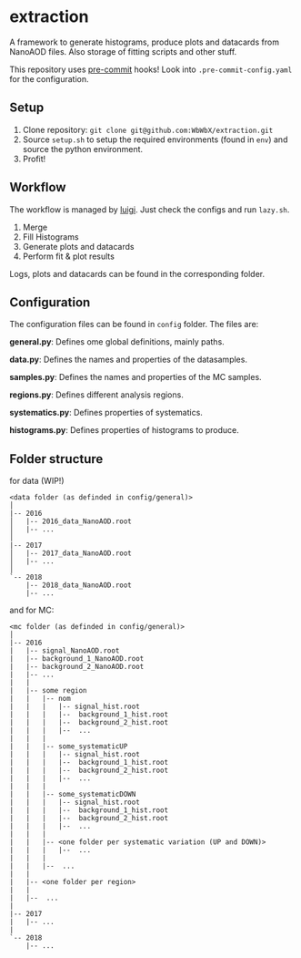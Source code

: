 
# extraction

A framework to generate histograms, produce plots and datacards from NanoAOD files.
Also storage of fitting scripts and other stuff.

This repository uses [pre-commit](pre-commit.com) hooks!
Look into `.pre-commit-config.yaml` for the configuration.


## Setup

1. Clone repository: `git clone git@github.com:WbWbX/extraction.git`
2. Source `setup.sh` to setup the required environments (found in `env`) and source the python environment.
3. Profit!


## Workflow

The workflow is managed by [luigi](https://luigi.readthedocs.io/en/stable/).
Just check the configs and run `lazy.sh`.

1. Merge
2. Fill Histograms
3. Generate plots and datacards
4. Perform fit & plot results

Logs, plots and datacards can be found in the corresponding folder.


## Configuration

The configuration files can be found in `config` folder.
The files are:

**general.py**: Defines ome global definitions, mainly paths.

**data.py**: Defines the names and properties of the datasamples.

**samples.py**: Defines the names and properties of the MC samples.

**regions.py**: Defines different analysis regions.

**systematics.py**: Defines properties of systematics.

**histograms.py**: Defines properties of histograms to produce.


## Folder structure

for data (WIP!)
```
<data folder (as definded in config/general)>
│
|-- 2016
│   |-- 2016_data_NanoAOD.root
│   |-- ...
│
|-- 2017
│   |-- 2017_data_NanoAOD.root
│   |-- ...
│
`-- 2018
    |-- 2018_data_NanoAOD.root
    |-- ...
```

and for MC:
```
<mc folder (as definded in config/general)>
│
|-- 2016
|   |-- signal_NanoAOD.root
|   |-- background_1_NanoAOD.root
|   |-- background_2_NanoAOD.root
|   |-- ...
|   |
|   |-- some region
|   |   |-- nom
|   |   |   |-- signal_hist.root
|   |   |   |--  background_1_hist.root
|   |   |   |--  background_2_hist.root
|   |   |   |--  ...
|   |   |
|   |   |-- some_systematicUP
|   |   |   |-- signal_hist.root
|   |   |   |--  background_1_hist.root
|   |   |   |--  background_2_hist.root
|   |   |   |--  ...
|   |   |
|   |   |-- some_systematicDOWN
|   |   |   |-- signal_hist.root
|   |   |   |--  background_1_hist.root
|   |   |   |--  background_2_hist.root
|   |   |   |--  ...
|   |   |
|   |   |-- <one folder per systematic variation (UP and DOWN)>
|   |   |   |--  ...
|   |   |
|   |   |--  ...
|   |
|   |-- <one folder per region>
|   |
|   |--  ...
|
|-- 2017
|   |-- ...
|
`-- 2018
    |-- ...
```
